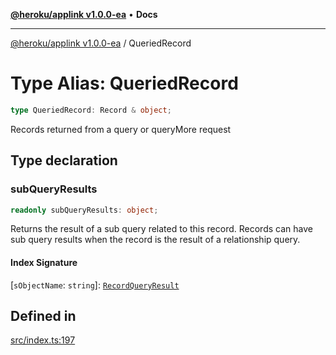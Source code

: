[**@heroku/applink v1.0.0-ea**](../README.md) • **Docs**

***

[@heroku/applink v1.0.0-ea](../README.md) / QueriedRecord

# Type Alias: QueriedRecord

```ts
type QueriedRecord: Record & object;
```

Records returned from a query or queryMore request

## Type declaration

### subQueryResults

```ts
readonly subQueryResults: object;
```

Returns the result of a sub query related to this record. Records can have sub query results when the record is the result of a relationship query.

#### Index Signature

 \[`sObjectName`: `string`\]: [`RecordQueryResult`](../interfaces/RecordQueryResult.md)

## Defined in

[src/index.ts:197](https://github.com/heroku/heroku-applink-nodejs/blob/e2c7093bff3682e3a10211f985cb37467f6d2de7/src/index.ts#L197)
